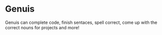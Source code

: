# Genuis
Genuis can complete code, finish sentaces, spell correct, come up with the correct nouns for projects and more!
